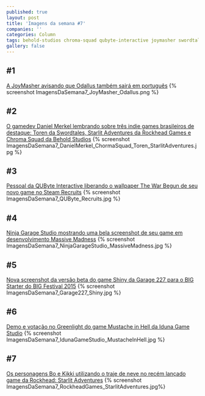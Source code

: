 ```yaml
---
published: true
layout: post
title: 'Imagens da semana #7'
companies: ''
categories: Column
tags: behold-studios chroma-squad qubyte-interactive joymasher swordtales ninja-garage-studio iduna-game-studio garage-227 rockhead-games imagens-da-semana coluna
gallery: false
---
```

## #1
[A JoyMasher avisando que Odallus também sairá em português](https://twitter.com/JoyMasher/status/59886620722427494)
{% screenshot ImagensDaSemana7_JoyMasher_Odallus.png %}

## #2
[O gamedev Daniel Merkel lembrando sobre três indie games brasileiros de destaque: Toren da Swordtales, Starlit Adventures da Rockhead Games e Chroma Squad da Behold Studios](https://twitter.com/danielmerkel/status/59891839313210163)
{% screenshot ImagensDaSemana7_DanielMerkel_ChormaSquad_Toren_StarlitAdventures.jpg %}

## #3
[Pessoal da QUByte Interactive liberando o wallpaper The War Begun de seu novo game no Steam Recruits](https://www.facebook.com/photo.php?fbid=93049786700898)
{% screenshot ImagensDaSemana7_QUByte_Recruits.jpg %}

## #4
[Ninja Garage Studio mostrando uma bela screenshot de seu game em desenvolvimento Massive Madness](https://twitter.com/Ninja_Garage/status/59941354985795174)
{% screenshot ImagensDaSemana7_NinjaGarageStudio_MassiveMadness.jpg %}

## #5
[Nova screenshot da versão beta do game Shiny da Garage 227 para o BIG Starter do BIG Festival 2015](https://twitter.com/Garage_227/status/59958632437975449)
{% screenshot ImagensDaSemana7_Garage227_Shiny.jpg %}

## #6
[Demo e votação no Greenlight do game Mustache in Hell da Iduna Game Studio](https://twitter.com/idunagamestudio/status/59921254864329932)
{% screenshot ImagensDaSemana7_IdunaGameStudio_MustacheInHell.jpg %}

## #7
[Os personagens Bo e Kikki utilizando o traje de neve no recém lançado game da Rockhead: Starlit Adventures](https://twitter.com/starlitadv/status/59959765052310323)
{% screenshot ImagensDaSemana7_RockheadGames_StarlitAdventures.jpg%}
